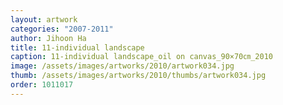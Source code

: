 ```yaml
---
layout: artwork
categories: "2007-2011"
author: Jihoon Ha
title: 11-individual landscape
caption: 11-individual landscape_oil on canvas_90×70㎝_2010
image: /assets/images/artworks/2010/artwork034.jpg
thumb: /assets/images/artworks/2010/thumbs/artwork034.jpg
order: 1011017
---
```

